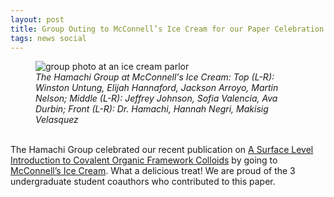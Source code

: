 ```yaml
---
layout: post
title: Group Outing to McConnell’s Ice Cream for our Paper Celebration
tags: news social
---
```


<figure>
<img src="https://lesliehamachi.github.io/post_content/2025_07_23-McConnells-Ice-Cream.jpg" alt="group photo at an ice cream parlor" title="Group Photo at McConnells Ice Cream">
<figcaption><em>The Hamachi Group at McConnell's Ice Cream:
Top (L-R): Winston Untung, Elijah Hannaford, Jackson Arroyo, Martin Nelson; 
  Middle (L-R): Jeffrey Johnson, Sofia Valencia, Ava Durbin;
  Front (L-R): Dr. Hamachi, Hannah Negri, Makisig Velasquez</em></figcaption>
</figure>  
<br>
The Hamachi Group celebrated our recent publication on <a href="https://www.cell.com/trends/chemistry/fulltext/S2589-5974(25)00136-4">A Surface Level Introduction to Covalent Organic Framework Colloids</a> by going to <a href="https://mcconnells.com/">McConnell’s Ice Cream</a>. What a delicious treat! We are proud of the 3 undergraduate student coauthors who contributed to this paper. 
